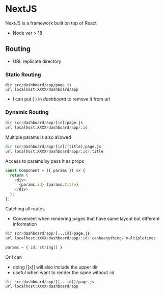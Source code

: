 # NextJS

NextJS is a framework built on top of React

- Node ver > 18

## Routing

- URL replicate directory

### Static Routing

```
dir src/dashboard/app/page.js
url localhost:XXXX/dashboard/app
```

- I can put ( ) in _dashboard_ to remove it from url

### Dynamic Routing

```python
dir scr/dashboard/app/[id]/page.js
url localhost:XXXX/dashboard/app/:id
```

Multiple params is also allowed

```python
dir scr/dashboard/app/[id]/[title]/page.js
url localhost:XXXX/dashboard/app/:id/:title
```

Access to params by pass it as props

```javascript
const Component = ({ params }) => {
  return (
    <div>
      {params.id} {params.title}
    </div>
  );
};
```

Catching all routes

- Convenient when rendering pages that have same layout but different information

```python
dir scr/dashboard/app/[...id]/page.js
url localhost:XXXX/dashboard/app/:id/:canbeanything/:multipletimes

params = { id: string[] }

```

Or I can

- doing [[x]] will also include the upper dir
- useful when want to render the same without :id

```python
dir scr/dashboard/app/[[...id]]/page.js
url localhost:XXXX/dashboard/app
```
